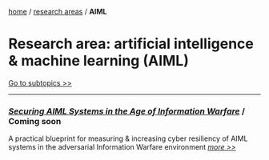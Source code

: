 [home](https://cx7.dev/) / [research areas](https://cx7.dev/research/home.html) / **AIML**

# Research area:  artificial intelligence & machine learning (AIML)

[Go to subtopics >>](https://cx7.dev/research/topics.html)

-----

### [*Securing AIML Systems in the Age of Information Warfare*](https://cx7.dev/technicals/1.html) / **Coming soon**

A practical blueprint for measuring & increasing cyber resiliency of AIML systems in the adversarial Information Warfare environment [*more >>*](https://cx7.dev/technicals/1.html)
